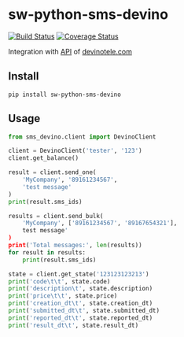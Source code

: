 # sw-python-sms-devino
[![Build Status](https://travis-ci.org/telminov/sw-python-sms-devino.svg?branch=master)](https://travis-ci.org/telminov/sw-python-sms-devino)
[![Coverage Status](https://coveralls.io/repos/github/telminov/sw-python-sms-devino/badge.svg?branch=master)](https://coveralls.io/github/telminov/sw-python-sms-devino?branch=master)

Integration with [API](http://devinotele.com/resheniya/dokumentaciya-po-api/http_rest_protocol/Obshchiye_svedeniya/) of [devinotele.com](http://devinotele.com/)

## Install
```
pip install sw-python-sms-devino
```

## Usage
```python
from sms_devino.client import DevinoClient

client = DevinoClient('tester', '123')
client.get_balance()

result = client.send_one(
    'MyCompany', '89161234567',
    'test message'
)
print(result.sms_ids)

results = client.send_bulk(
    'MyCompany', ['89161234567', '89167654321'],
    test message'
)
print('Total messages:', len(results))
for result in results:
    print(result.sms_ids)

state = client.get_state('123123123213')
print('code\t\t', state.code)
print('description\t', state.description)
print('price\t\t', state.price)
print('creation_dt\t', state.creation_dt)
print('submitted_dt\t', state.submitted_dt)
print('reported_dt\t', state.reported_dt)
print('result_dt\t', state.result_dt)

```
